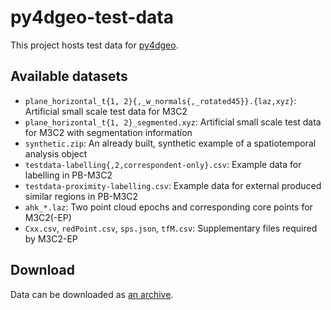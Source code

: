 # py4dgeo-test-data

This project hosts test data for [py4dgeo](https://github.com/3dgeo-heidelberg/py4dgeo).

## Available datasets

* `plane_horizontal_t{1, 2}{,_w_normals{,_rotated45}}.{laz,xyz}`: Artificial small scale test data for M3C2
* `plane_horizontal_t{1, 2}_segmented.xyz`: Artificial small scale test data for M3C2 with segmentation information
* `synthetic.zip`: An already built, synthetic example of a spatiotemporal analysis object
* `testdata-labelling{,2,correspondent-only}.csv`: Example data for labelling in PB-M3C2
* `testdata-proximity-labelling.csv`: Example data for external produced similar regions in PB-M3C2
* `ahk_*.laz`: Two point cloud epochs and corresponding core points for M3C2(-EP)
* `Cxx.csv`, `redPoint.csv`, `sps.json`, `tfM.csv`: Supplementary files required by M3C2-EP

## Download

Data can be downloaded as [an archive](https://github.com/ssciwr/py4dgeo-test-data/releases/download/2023-06-21/data.tar.gz).
